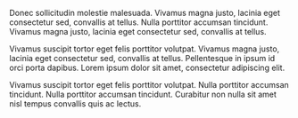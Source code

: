 Donec sollicitudin molestie malesuada. Vivamus magna justo, lacinia eget consectetur sed, convallis at tellus. Nulla porttitor accumsan tincidunt. Vivamus magna justo, lacinia eget consectetur sed, convallis at tellus.

Vivamus suscipit tortor eget felis porttitor volutpat. Vivamus magna justo, lacinia eget consectetur sed, convallis at tellus. Pellentesque in ipsum id orci porta dapibus. Lorem ipsum dolor sit amet, consectetur adipiscing elit.

Vivamus suscipit tortor eget felis porttitor volutpat. Nulla porttitor accumsan tincidunt. Nulla porttitor accumsan tincidunt. Curabitur non nulla sit amet nisl tempus convallis quis ac lectus.

